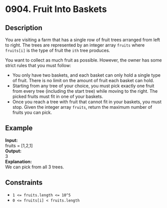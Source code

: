 
# 0904. Fruit Into Baskets

## Description

You are visiting a farm that has a single row of fruit trees arranged from left to right. The trees are represented by an integer array `fruits` where `fruits[i]` is the type of fruit the `ith` tree produces.

You want to collect as much fruit as possible. However, the owner has some strict rules that you must follow:

- You only have two baskets, and each basket can only hold a single type of fruit. There is no limit on the amount of fruit each basket can hold.
- Starting from any tree of your choice, you must pick exactly one fruit from every tree (including the start tree) while moving to the right. The picked fruits must fit in one of your baskets.
- Once you reach a tree with fruit that cannot fit in your baskets, you must stop.
Given the integer array `fruits`, return the maximum number of fruits you can pick.



## Example

**Input:**  
fruits = [1,2,1]
<br>
**Output:**
<br>
3
<br>
**Explanation:**
<br>
We can pick from all 3 trees.

## Constraints

- `1 <= fruits.length <= 10^5`
- `0 <= fruits[i] < fruits.length` 
